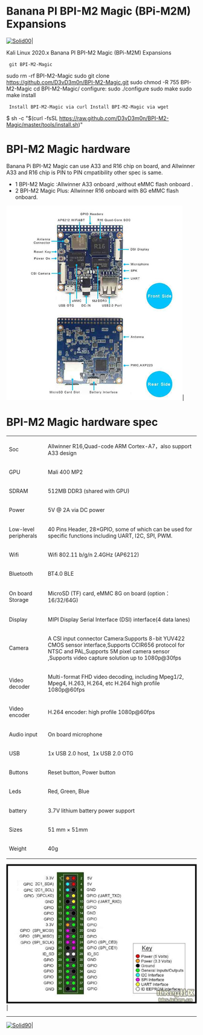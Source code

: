 # Banana PI BPI-M2 Magic (BPi-M2M) Expansions 
[![Solid00](https://lh4.googleusercontent.com/proxy/5RbrUVcLsk1djbP9EK_A_KBPlkSWcG4_NmJSBMR94e21Es4xop9swuXtD-q1o0VVROJiAfkyS8vlyOv0hjcNRVZEMO5C_c6KI5cv-gHwqdUCrovrIDtEwQSOTSsiYUt3yYObugXWymqtDDXeTnRaoSkCbPRKz7f4)](https://github.com/D3vD3m0n/)| 

Kali Linux 2020.x Banana PI BPI-M2 Magic (BPi-M2M) Expansions 

     git BPI-M2-Magic

sudo rm -rf BPI-M2-Magic
sudo git clone https://github.com/D3vD3m0n/BPI-M2-Magic.git
sudo chmod -R 755 BPI-M2-Magic
cd BPI-M2-Magic/
configure:
sudo ./configure
sudo make
sudo make install

     Install BPI-M2-Magic via curl Install BPI-M2-Magic via wget 

$ sh -c "$(curl -fsSL https://raw.github.com/D3vD3m0n/BPI-M2-Magic/master/tools/install.sh)"

# BPI-M2 Magic hardware

Banana Pi BPI-M2 Magic can use A33 and R16 chip on board, and Allwinner A33 and R16 chip is PIN to PIN cmpatibility other spec is same.
+ 1 BPI-M2 Magic :Allwinner A33 onboard ,without eMMC flash onboard .
+ 2 BPI-M2 Magic Plus: Allwinner R16 onboard with 8G eMMC flash onboard.

[![Solid01](./images/overview.jpg)](https://github.com/D3vD3m0n/)|
<div class="reset-3c756112"><div class="reset-3c756112--pageHeader-15724735"><div class="reset-3c756112--pageHeaderInner-7c0f0284"><div class="reset-3c756112--pageHeaderWrapperContent-6897c946"><div class="reset-3c756112--horizontalFlex-5a0077e0"><div class="reset-3c756112--pageHeaderIntro-0c1463da"><h1 class="reset-3c756112--pageTitle-33dc39a3"><span class="text-4505230f--DisplayH900-bfb998fa--textContentFamily-49a318e1">BPI-M2 Magic hardware spec</span></h1></div><div style="grid-template-columns: repeat(1, auto);" class="reset-3c756112--toolbar-a6a9f7d2--medium-8e46b02c--pageHeaderToolbar-6457a802--withControlsClosed-3e96e46c"></div></div><div class="reset-3c756112--pageHeaderDescription-22970244"></div></div></div></div><div class="reset-3c756112--toaster-c029690e"></div><div class="reset-3c756112--pageBody-a91db4ac"><div data-editioncontainer="true" class="reset-3c756112--container-960c7c26"><div data-slate-editor="true" data-key="df1df7f3ce6f46dab9a210ad956b4bb6" autocorrect="on" spellcheck="true" data-gramm="false" style="outline: currentcolor none medium; white-space: pre-wrap; overflow-wrap: break-word;"><div class="reset-3c756112--tableWrapper-4a5ed20c"><div class="reset-3c756112--tableScroll-09f7c92d"><table class="table-0f56c2d8" data-key="6dba3133d3d843cdbd72c9d32b179ebf"><tbody><tr class="tableRow-41a0302b" data-key="a373b43df3f646188ed782721b75a5ab"><td data-table="cell" class="tableCell-150ac604" style="text-align: left;" data-key="385ca7825e1f4510bc165bba30c6bba2"><p class="blockParagraph-544a408c--noMargin-acdf7afa" data-key="f79054bdc6464b4d9f2886f485e6ea5d"><span class="text-4505230f--UIH400-4e41e82a--textContentFamily-49a318e1"><span data-key="42e4c503f9ec484f994b443c166bd23d"><span data-offset-key="42e4c503f9ec484f994b443c166bd23d:0">Soc</span></span></span></p></td><td data-table="cell" class="tableCell-150ac604" style="text-align: left;" data-key="e66d9f2573e648d597edc8fb33282eb5"><p class="blockParagraph-544a408c--noMargin-acdf7afa" data-key="d9de16e0e785475f8b952c9112fb645b"><span class="text-4505230f--UIH400-4e41e82a--textContentFamily-49a318e1"><span data-key="de5361aa8d994e1d940bab06513d3720"><span data-offset-key="de5361aa8d994e1d940bab06513d3720:0">Allwinner R16,Quad-code ARM Cortex-A7，also support A33 design</span></span></span></p></td></tr><tr class="tableRow-41a0302b" data-key="f0d6e64ddd7f435787aef0a464d76e39"><td data-table="cell" class="tableCell-150ac604" style="text-align: left;" data-key="f903e0d1b0f447d28d79adb98081f1b8"><p class="blockParagraph-544a408c--noMargin-acdf7afa" data-key="17c36748bcd045a9866ba859f7ca327f"><span class="text-4505230f--TextH400-3033861f--textContentFamily-49a318e1"><span data-key="980bbdbf6ecd4b5c8b6e50cdfceddb17"><span data-offset-key="980bbdbf6ecd4b5c8b6e50cdfceddb17:0">GPU</span></span></span></p></td><td data-table="cell" class="tableCell-150ac604" style="text-align: left;" data-key="c02f6a410e5f40af98a1a4741ecf02a1"><p class="blockParagraph-544a408c--noMargin-acdf7afa" data-key="199be03e26174fee8a503e362fe35832"><span class="text-4505230f--TextH400-3033861f--textContentFamily-49a318e1"><span data-key="f1f20e1622414f9abe154ce22385624c"><span data-offset-key="f1f20e1622414f9abe154ce22385624c:0">Mali 400 MP2</span></span></span></p></td></tr><tr class="tableRow-41a0302b" data-key="8d3f11cdf1884b2e8dbef759377f2905"><td data-table="cell" class="tableCell-150ac604" style="text-align: left;" data-key="55f82448908f496dade51a91e4be689c"><p class="blockParagraph-544a408c--noMargin-acdf7afa" data-key="756149a9e119415da68bdec87c4dd574"><span class="text-4505230f--TextH400-3033861f--textContentFamily-49a318e1"><span data-key="2b64e5eb8c144d7490cf1b862b44d9d1"><span data-offset-key="2b64e5eb8c144d7490cf1b862b44d9d1:0">SDRAM</span></span></span></p></td><td data-table="cell" class="tableCell-150ac604" style="text-align: left;" data-key="aa7cf8c66b4f41f0b0f80e884820b281"><p class="blockParagraph-544a408c--noMargin-acdf7afa" data-key="236e3874bb4546ffba83984a379ad0dc"><span class="text-4505230f--TextH400-3033861f--textContentFamily-49a318e1"><span data-key="50a28ee8558e473ebfa2cc267662be5a"><span data-offset-key="50a28ee8558e473ebfa2cc267662be5a:0">512MB DDR3 (shared with GPU)</span></span></span></p></td></tr><tr class="tableRow-41a0302b" data-key="ac6435d3a7b845d0a26bf47f3a330b37"><td data-table="cell" class="tableCell-150ac604" style="text-align: left;" data-key="92cbc775a7ab4cf2bbb95cc4a54bf2c1"><p class="blockParagraph-544a408c--noMargin-acdf7afa" data-key="4aa368a862504624a2baf97970639e65"><span class="text-4505230f--TextH400-3033861f--textContentFamily-49a318e1"><span data-key="1c456e978af54613b14f7bd0e9e19721"><span data-offset-key="1c456e978af54613b14f7bd0e9e19721:0">Power</span></span></span></p></td><td data-table="cell" class="tableCell-150ac604" style="text-align: left;" data-key="b960f722164a4f44bc08bc90d50489c5"><p class="blockParagraph-544a408c--noMargin-acdf7afa" data-key="074a69a45a7f494aa75f4ae491f61d64"><span class="text-4505230f--TextH400-3033861f--textContentFamily-49a318e1"><span data-key="e8d0d09dfbe244c4b7ed8bf3b569bbd5"><span data-offset-key="e8d0d09dfbe244c4b7ed8bf3b569bbd5:0">5V @ 2A via DC power</span></span></span></p></td></tr><tr class="tableRow-41a0302b" data-key="3e32c34857ea40e5b4dc6527e021f8a2"><td data-table="cell" class="tableCell-150ac604" style="text-align: left;" data-key="4877771eab054e1fa9e9206d43d6ecc5"><p class="blockParagraph-544a408c--noMargin-acdf7afa" data-key="338da96d82f84c789a02b2df2c4b687e"><span class="text-4505230f--TextH400-3033861f--textContentFamily-49a318e1"><span data-key="9fa6c676b3f540b998414f9ff0db1a11"><span data-offset-key="9fa6c676b3f540b998414f9ff0db1a11:0">Low-level peripherals</span></span></span></p></td><td data-table="cell" class="tableCell-150ac604" style="text-align: left;" data-key="2ec977be02c047779f5b772215ce3579"><p class="blockParagraph-544a408c--noMargin-acdf7afa" data-key="127ae2ac72f64ec1bbd14cad9ff3d18e"><span class="text-4505230f--TextH400-3033861f--textContentFamily-49a318e1"><span data-key="da93bdf88b364979be05d6e03ebb62e4"><span data-offset-key="da93bdf88b364979be05d6e03ebb62e4:0">40 Pins Header, 28×GPIO, some of which can be used for specific functions including UART, I2C, SPI, PWM.</span></span></span></p></td></tr><tr class="tableRow-41a0302b" data-key="a07950a1c60d47fe9327a05f5c971116"><td data-table="cell" class="tableCell-150ac604" style="text-align: left;" data-key="7d0828c7a9ba4d49a81dfb718c9a6d00"><p class="blockParagraph-544a408c--noMargin-acdf7afa" data-key="06133c78aeda41bdb44e2268170ae6ba"><span class="text-4505230f--TextH400-3033861f--textContentFamily-49a318e1"><span data-key="c3bcc39cb51849968c10c7491f919941"><span data-offset-key="c3bcc39cb51849968c10c7491f919941:0">Wifi</span></span></span></p></td><td data-table="cell" class="tableCell-150ac604" style="text-align: left;" data-key="8759c436a4994737b33502019abf830d"><p class="blockParagraph-544a408c--noMargin-acdf7afa" data-key="ea6938c7d9ea42cc881cc830f29b0647"><span class="text-4505230f--TextH400-3033861f--textContentFamily-49a318e1"><span data-key="74062184f2884e1d9df0afcb92a43d13"><span data-offset-key="74062184f2884e1d9df0afcb92a43d13:0">Wifi 802.11 b/g/n 2.4GHz (AP6212)</span></span></span></p></td></tr><tr class="tableRow-41a0302b" data-key="239a6aea378043aab5e64c2906118b6d"><td data-table="cell" class="tableCell-150ac604" style="text-align: left;" data-key="6445d71ade444661828a8c848c7cfb19"><p class="blockParagraph-544a408c--noMargin-acdf7afa" data-key="52aeb049f54d43919ee4debbf13d06c1"><span class="text-4505230f--TextH400-3033861f--textContentFamily-49a318e1"><span data-key="4b6851aa60d147e4b4b98ff8c8a5cc67"><span data-offset-key="4b6851aa60d147e4b4b98ff8c8a5cc67:0">Bluetooth</span></span></span></p></td><td data-table="cell" class="tableCell-150ac604" style="text-align: left;" data-key="7937801fb27842d0b9d4c9112dae48ef"><p class="blockParagraph-544a408c--noMargin-acdf7afa" data-key="a7f9c26d2dfc4ad4a1ea154bcbd14c7a"><span class="text-4505230f--TextH400-3033861f--textContentFamily-49a318e1"><span data-key="7271cbc8a91545ed8ccc098e85bcdc04"><span data-offset-key="7271cbc8a91545ed8ccc098e85bcdc04:0">BT4.0 BLE</span></span></span></p></td></tr><tr class="tableRow-41a0302b" data-key="b208d052c4694fcd8a279a3448f2af5a"><td data-table="cell" class="tableCell-150ac604" style="text-align: left;" data-key="033aa95f28e44a4384021540e0a54c9d"><p class="blockParagraph-544a408c--noMargin-acdf7afa" data-key="8cf0cb1516ae4739b109f1dbba4d8c1c"><span class="text-4505230f--TextH400-3033861f--textContentFamily-49a318e1"><span data-key="c711e416336c489c86ceee9f03a202b6"><span data-offset-key="c711e416336c489c86ceee9f03a202b6:0">On board Storage</span></span></span></p></td><td data-table="cell" class="tableCell-150ac604" style="text-align: left;" data-key="1f477bfb72b1474492ebe1b177d0abde"><p class="blockParagraph-544a408c--noMargin-acdf7afa" data-key="75291caabe0a4e9e8b74406ea5bf691d"><span class="text-4505230f--TextH400-3033861f--textContentFamily-49a318e1"><span data-key="fe2e122a1ec24915ba990fd644f69744"><span data-offset-key="fe2e122a1ec24915ba990fd644f69744:0">MicroSD (TF) card, eMMC 8G on board (option：16/32/64G)</span></span></span></p></td></tr><tr class="tableRow-41a0302b" data-key="ed341a539929429aa90a7325a0b68a6a"><td data-table="cell" class="tableCell-150ac604" style="text-align: left;" data-key="daab4716400c4b7787b7bfa06060217e"><p class="blockParagraph-544a408c--noMargin-acdf7afa" data-key="117162c968824d1f8729de769d38e8f8"><span class="text-4505230f--TextH400-3033861f--textContentFamily-49a318e1"><span data-key="52308639456e449ebc436386fa95d336"><span data-offset-key="52308639456e449ebc436386fa95d336:0">Display</span></span></span></p></td><td data-table="cell" class="tableCell-150ac604" style="text-align: left;" data-key="3ce3f2dbb946472192aab55258e2d0d2"><p class="blockParagraph-544a408c--noMargin-acdf7afa" data-key="1a18abaeed304e2ea7e012f66794b71f"><span class="text-4505230f--TextH400-3033861f--textContentFamily-49a318e1"><span data-key="d988305bde1345c8a06d080716aa116c"><span data-offset-key="d988305bde1345c8a06d080716aa116c:0">MIPI Display Serial Interface (DSI) interface(4 data lanes)</span></span></span></p></td></tr><tr class="tableRow-41a0302b" data-key="4de1404e037c413a9526f17a929cb6f1"><td data-table="cell" class="tableCell-150ac604" style="text-align: left;" data-key="2079b8f7fb96494f8722095e21addf77"><p class="blockParagraph-544a408c--noMargin-acdf7afa" data-key="f0a2cbda20ed45bc9710456feb4b089b"><span class="text-4505230f--TextH400-3033861f--textContentFamily-49a318e1"><span data-key="4bdcf42a64404adb9f0ff44ffc4ea72b"><span data-offset-key="4bdcf42a64404adb9f0ff44ffc4ea72b:0">Camera</span></span></span></p></td><td data-table="cell" class="tableCell-150ac604" style="text-align: left;" data-key="c77c2ab554064a7c85e166ecc8272694"><p class="blockParagraph-544a408c--noMargin-acdf7afa" data-key="01fc43a43a254be9aefa8a06579cae32"><span class="text-4505230f--TextH400-3033861f--textContentFamily-49a318e1"><span data-key="f3a23206e20944aca99a50b1520ea486"><span data-offset-key="f3a23206e20944aca99a50b1520ea486:0">A CSI input connector Camera:Supports 8-bit YUV422 CMOS sensor interface,Supports CCIR656 protocol for NTSC and PAL,Supports 5M pixel camera sensor ,Supports video capture solution up to 1080p@30fps</span></span></span></p></td></tr><tr class="tableRow-41a0302b" data-key="c1472da42fdb460a9af8125c12282a8c"><td data-table="cell" class="tableCell-150ac604" style="text-align: left;" data-key="186515f3db494e0389017706524dcfee"><p class="blockParagraph-544a408c--noMargin-acdf7afa" data-key="576b8d61bfe24ec8aaf1bebfaf316cde"><span class="text-4505230f--TextH400-3033861f--textContentFamily-49a318e1"><span data-key="3523679465b8492aa896c3bf8575536b"><span data-offset-key="3523679465b8492aa896c3bf8575536b:0">Video decoder</span></span></span></p></td><td data-table="cell" class="tableCell-150ac604" style="text-align: left;" data-key="7af9983bd37244b7979566b8fbda9ca4"><p class="blockParagraph-544a408c--noMargin-acdf7afa" data-key="3b37f9f17e9d474ea1b139f435426c62"><span class="text-4505230f--TextH400-3033861f--textContentFamily-49a318e1"><span data-key="4237ff01ada54009a36df7c01bded76a"><span data-offset-key="4237ff01ada54009a36df7c01bded76a:0">Multi-format FHD video decoding, including Mpeg1/2, Mpeg4, H.263, H.264, etc H.264 high profile 1080p@60fps</span></span></span></p></td></tr><tr class="tableRow-41a0302b" data-key="4301ed7d7dd34cceab76d0069d24393f"><td data-table="cell" class="tableCell-150ac604" style="text-align: left;" data-key="a2c208924e934e6883b5dbb226d57bba"><p class="blockParagraph-544a408c--noMargin-acdf7afa" data-key="3dab758afd83413195954e1711032cc8"><span class="text-4505230f--TextH400-3033861f--textContentFamily-49a318e1"><span data-key="a665453f5e064a8da61376b7b61e4963"><span data-offset-key="a665453f5e064a8da61376b7b61e4963:0">Video encoder</span></span></span></p></td><td data-table="cell" class="tableCell-150ac604" style="text-align: left;" data-key="02b08b1f11634a3eaad4dc0b2b37dd29"><p class="blockParagraph-544a408c--noMargin-acdf7afa" data-key="025a00ac130c4c8ea72f392f64c27fbc"><span class="text-4505230f--TextH400-3033861f--textContentFamily-49a318e1"><span data-key="2f5c8b080a604b1c9f365547a55b6529"><span data-offset-key="2f5c8b080a604b1c9f365547a55b6529:0">H.264 encoder: high profile 1080p@60fps</span></span></span></p></td></tr><tr class="tableRow-41a0302b" data-key="7be0c6bd8a354384b52853fa866f4c14"><td data-table="cell" class="tableCell-150ac604" style="text-align: left;" data-key="c9a3257d76d74ce69a659ef7d95e465b"><p class="blockParagraph-544a408c--noMargin-acdf7afa" data-key="8fe88e1237bf48b98eff9d2746abbc32"><span class="text-4505230f--TextH400-3033861f--textContentFamily-49a318e1"><span data-key="0497aa591f8f47af96ea5a34bd5357e7"><span data-offset-key="0497aa591f8f47af96ea5a34bd5357e7:0">Audio input</span></span></span></p></td><td data-table="cell" class="tableCell-150ac604" style="text-align: left;" data-key="c33705fe568a4adf89836d18e9c95355"><p class="blockParagraph-544a408c--noMargin-acdf7afa" data-key="408e0d519393476bb44e9d846671afbf"><span class="text-4505230f--TextH400-3033861f--textContentFamily-49a318e1"><span data-key="5362b5d38b0c456f908e8ec717977a5f"><span data-offset-key="5362b5d38b0c456f908e8ec717977a5f:0">On board microphone</span></span></span></p></td></tr><tr class="tableRow-41a0302b" data-key="00d57960b49a4c28819b8e92a47cf388"><td data-table="cell" class="tableCell-150ac604" style="text-align: left;" data-key="ed9263f14fb44c469ac575b50c9bafba"><p class="blockParagraph-544a408c--noMargin-acdf7afa" data-key="f4a8b899c1154c6ea0669d582bbac58d"><span class="text-4505230f--TextH400-3033861f--textContentFamily-49a318e1"><span data-key="b704e355bae54e2d886cb73e5226d54c"><span data-offset-key="b704e355bae54e2d886cb73e5226d54c:0">USB</span></span></span></p></td><td data-table="cell" class="tableCell-150ac604" style="text-align: left;" data-key="48b332ab8b1a4e31aae522e6692506af"><p class="blockParagraph-544a408c--noMargin-acdf7afa" data-key="e04a5cf0427a4b219f77b51623ef3338"><span class="text-4505230f--TextH400-3033861f--textContentFamily-49a318e1"><span data-key="2d742185bff54679928563fd80d5bca8"><span data-offset-key="2d742185bff54679928563fd80d5bca8:0">1x USB 2.0 host,  1x USB 2.0 OTG</span></span></span></p></td></tr><tr class="tableRow-41a0302b" data-key="6cfcd83533404c908fa876bc2ccf8af4"><td data-table="cell" class="tableCell-150ac604" style="text-align: left;" data-key="f8ed9253453b4b2e8d1f73b93d916b56"><p class="blockParagraph-544a408c--noMargin-acdf7afa" data-key="43057a8e598845e2a8c10589f7dd4a2a"><span class="text-4505230f--TextH400-3033861f--textContentFamily-49a318e1"><span data-key="5ee73a1a29874879ab8e245dafddfde8"><span data-offset-key="5ee73a1a29874879ab8e245dafddfde8:0">Buttons</span></span></span></p></td><td data-table="cell" class="tableCell-150ac604" style="text-align: left;" data-key="58cd36111ca8420c9c7756c8a6904930"><p class="blockParagraph-544a408c--noMargin-acdf7afa" data-key="935991fbeb6243678c36b0a621bcd859"><span class="text-4505230f--TextH400-3033861f--textContentFamily-49a318e1"><span data-key="a2423ef688d145a29661748ae85d3403"><span data-offset-key="a2423ef688d145a29661748ae85d3403:0">Reset button, Power button</span></span></span></p></td></tr><tr class="tableRow-41a0302b" data-key="e100905b433d4b70b82ebf03f4c253de"><td data-table="cell" class="tableCell-150ac604" style="text-align: left;" data-key="9dfc64586c724e1c895477bb014d6888"><p class="blockParagraph-544a408c--noMargin-acdf7afa" data-key="83c135186c2c4d699706cb5125ba74f4"><span class="text-4505230f--TextH400-3033861f--textContentFamily-49a318e1"><span data-key="0d62dd7d663a46c189d0b7bb22a4d760"><span data-offset-key="0d62dd7d663a46c189d0b7bb22a4d760:0">Leds</span></span></span></p></td><td data-table="cell" class="tableCell-150ac604" style="text-align: left;" data-key="173771c5d0424d9484bceedaf78ee769"><p class="blockParagraph-544a408c--noMargin-acdf7afa" data-key="f26fe3ad4247435eaf09baab31e5f4e5"><span class="text-4505230f--TextH400-3033861f--textContentFamily-49a318e1"><span data-key="612ac6e9a45642b5a3f47fe091fbf56a"><span data-offset-key="612ac6e9a45642b5a3f47fe091fbf56a:0">Red, Green, Blue</span></span></span></p></td></tr><tr class="tableRow-41a0302b" data-key="6bc2f5503faf4c6e864cc66fdfb9b829"><td data-table="cell" class="tableCell-150ac604" style="text-align: left;" data-key="9e2abf15d81648a5a49e2ebee8230e53"><p class="blockParagraph-544a408c--noMargin-acdf7afa" data-key="1d0941dc89ca4e25af3069166ee43eec"><span class="text-4505230f--TextH400-3033861f--textContentFamily-49a318e1"><span data-key="c6eb385026544362b3da7d0c63a7cc1b"><span data-offset-key="c6eb385026544362b3da7d0c63a7cc1b:0">battery</span></span></span></p></td><td data-table="cell" class="tableCell-150ac604" style="text-align: left;" data-key="057f86ad5ef049419794694551ee5b3f"><p class="blockParagraph-544a408c--noMargin-acdf7afa" data-key="6aea0cbed6b94339bdbc29319c8ae1ce"><span class="text-4505230f--TextH400-3033861f--textContentFamily-49a318e1"><span data-key="4eeee955426a45109c0fdf3825d7ab5e"><span data-offset-key="4eeee955426a45109c0fdf3825d7ab5e:0">3.7V lithium battery power support</span></span></span></p></td></tr><tr class="tableRow-41a0302b" data-key="524cbc7f51ed44548c885523ec5bc5e8"><td data-table="cell" class="tableCell-150ac604" style="text-align: left;" data-key="3641db08f5ce4bf4b771d7733366320f"><p class="blockParagraph-544a408c--noMargin-acdf7afa" data-key="5b6865a260614afb81c6f6a2530e66ed"><span class="text-4505230f--TextH400-3033861f--textContentFamily-49a318e1"><span data-key="cfccd38c49684d158caeb58ab54dce4c"><span data-offset-key="cfccd38c49684d158caeb58ab54dce4c:0">Sizes</span></span></span></p></td><td data-table="cell" class="tableCell-150ac604" style="text-align: left;" data-key="756e181e27fa473885996d5ca5d1a1ef"><p class="blockParagraph-544a408c--noMargin-acdf7afa" data-key="2603739bebd143a1954e35fb8c28e8e5"><span class="text-4505230f--TextH400-3033861f--textContentFamily-49a318e1"><span data-key="ce59cf1c9d4945c0b6985174f62a2d2c"><span data-offset-key="ce59cf1c9d4945c0b6985174f62a2d2c:0">51 mm × 51mm</span></span></span></p></td></tr><tr class="tableRow-41a0302b" data-key="12417a3d43b14709838d3fde1acb9a07"><td data-table="cell" class="tableCell-150ac604" style="text-align: left;" data-key="1765df3d19bb44f8aac3411c8eb0c01a"><p class="blockParagraph-544a408c--noMargin-acdf7afa" data-key="04d7aaf2f5374305addabb66e6bd2e89"><span class="text-4505230f--TextH400-3033861f--textContentFamily-49a318e1"><span data-key="b209225ae4934c81b0a007ce54da2a28"><span data-offset-key="b209225ae4934c81b0a007ce54da2a28:0">Weight</span></span></span></p></td><td data-table="cell" class="tableCell-150ac604" style="text-align: left;" data-key="93d950fb8a86452482d3d00d601e2a30"><p class="blockParagraph-544a408c--noMargin-acdf7afa" data-key="1af859d024844175a6433796c4976097"><span class="text-4505230f--TextH400-3033861f--textContentFamily-49a318e1"><span data-key="6156c7d5809c4d3d9348bc15c2fdcfa5"><span data-offset-key="6156c7d5809c4d3d9348bc15c2fdcfa5:0">40g</span></span></span></p></td></tr></tbody></table></div></div></div></div></div></div>

[![Solid02](./images/pins.png)](https://github.com/D3vD3m0n/)|
______________________________________________________
[![Solid90](https://raspberry-valley.azurewebsites.net/img/raspibanner.jpg)](https://github.com/D3vD3m0n/)| 
